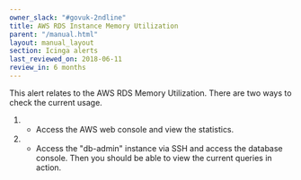 ```yaml
---
owner_slack: "#govuk-2ndline"
title: AWS RDS Instance Memory Utilization
parent: "/manual.html"
layout: manual_layout
section: Icinga alerts
last_reviewed_on: 2018-06-11
review_in: 6 months
---
```


This alert relates to the AWS RDS Memory Utilization. There are two ways to check the current usage.
1. - Access the AWS web console and view the statistics.
2. - Access the "db-admin" instance via SSH and access the database console. Then you should be able to view the current queries in action.
